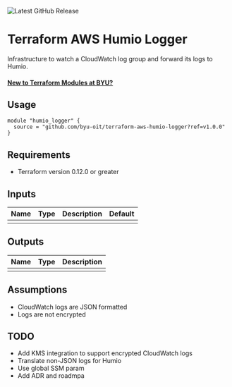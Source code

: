 ![Latest GitHub Release](https://img.shields.io/github/v/release/byu-oit/terraform-aws-humio-logger?sort=semver)

# Terraform AWS Humio Logger

Infrastructure to watch a CloudWatch log group and forward its logs to Humio.

#### [New to Terraform Modules at BYU?](https://devops.byu.edu/terraform/index.html)

## Usage

```hcl
module "humio_logger" {
  source = "github.com/byu-oit/terraform-aws-humio-logger?ref=v1.0.0"
}
```
## Requirements

* Terraform version 0.12.0 or greater

## Inputs

| Name | Type  | Description | Default |
| --- | --- | --- | --- |
| | | | |

## Outputs

| Name | Type | Description |
| ---  | ---  | --- |
| | | |

## Assumptions

* CloudWatch logs are JSON formatted
* Logs are not encrypted

## TODO

* Add KMS integration to support encrypted CloudWatch logs
* Translate non-JSON logs for Humio
* Use global SSM param
* Add ADR and roadmpa